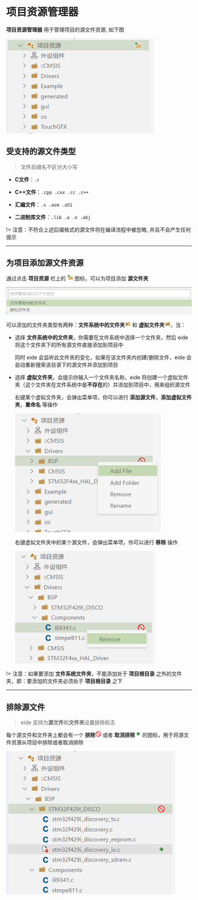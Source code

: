 # 项目资源管理器

**项目资源管理器** 用于管理项目的源文件资源, 如下图

![project resource](../img/prj_res_view.png)

## 受支持的源文件类型

> 文件后缀名不区分大小写

- **C文件**：`.c`
  
- **C++文件**：`.cpp .cxx .cc .c++`
  
- **汇编文件**：`.s .asm .a51`

- **二进制库文件**：`.lib .a .o .obj`

!> 注意：不符合上述后缀格式的源文件将在编译流程中被忽略, 并且不会产生任何提示

***

## 为项目添加源文件资源

通过点击 **项目资源** 栏上的 <img width="16px" bor src="../img/add_folder.svg"> 图标，可以为项目添加 **源文件夹**

![add source folder](../img/prj_add_folder_sel.png)

可以添加的文件夹类型有两种：**文件系统中的文件夹**<img width="16px" bor src="./icon/FolderRoot_32x.svg"> 和 **虚拟文件夹**<img width="16px" bor src="./icon/folder_virtual.svg">，当：

- 选择 **文件系统中的文件夹**，你需要在文件系统中选择一个文件夹，然后 eide 将这个文件夹下的所有源文件直接添加到项目中

  同时 eide 会监听此文件夹的变化，如果在该文件夹内创建/删除文件，eide 会自动重新搜索该目录下的源文件并添加到项目

- 选择 **虚拟文件夹**，会提示你输入一个文件夹名称，eide 将创建一个虚拟文件夹（这个文件夹在文件系统中是**不存在**的）并添加到项目中，用来组织源文件

  右键某个虚拟文件夹，会弹出菜单项，你可以进行 **添加源文件**，**添加虚拟文件夹**，**重命名** 等操作

  ![](../img/prj_vFolder_opts.png)

  右键虚拟文件夹中的某个源文件，会弹出菜单项，你可以进行 **移除** 操作

  ![](../img/prj_vFile_ops.png)

!> 注意：如果要添加 **文件系统文件夹**，不能添加处于 **项目根目录** 之外的文件夹，即：要添加的文件夹必须处于 **项目根目录** 之下

***

## 排除源文件

> eide 支持为**源文件**和**文件夹**设置排除标志

每个源文件和文件夹上都会有一个 **排除**<img width="16px" bor src="./icon/StatusNo_16x.svg"> 或者 **取消排除**<img width="16px" bor src="./icon/Add_16xMD.svg"> 的图标，用于将源文件资源从项目中排除或者取消排除

![](../img/prj_exc_file_ops.png)
